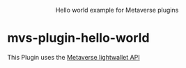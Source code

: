 <p align="center">
  <a href="https://www.myetpwallet.com/">
    <img src="https://mvs.org/images/metaverselogo.png" alt="">
  </a>
  <br>
  Hello world example for Metaverse plugins
</p>

# mvs-plugin-hello-world

This Plugin uses the [Metaverse lightwallet API](https://github.com/canguruhh/mvs-plugin-api)
